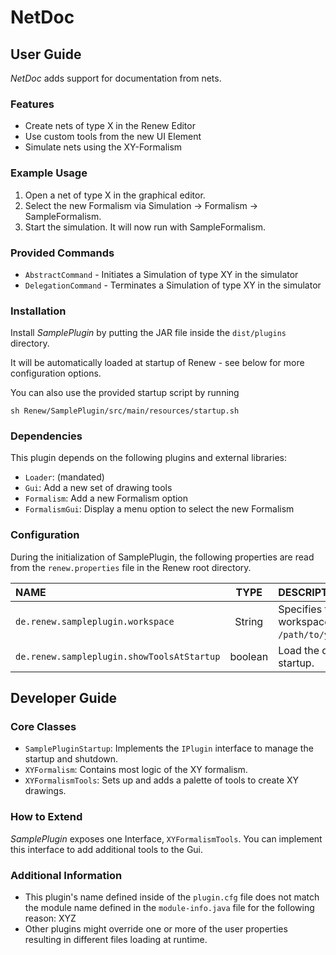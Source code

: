 <!-- Adapted from: https://www.writethedocs.org/guide/writing/beginners-guide-to-docs/ -->

# NetDoc

## User Guide

_NetDoc_ adds support for documentation from nets. 

### Features

- Create nets of type X in the Renew Editor
- Use custom tools from the new UI Element
- Simulate nets using the XY-Formalism

### Example Usage

1. Open a net of type X in the graphical editor.
2. Select the new Formalism via Simulation -> Formalism -> SampleFormalism.
3. Start the simulation. It will now run with SampleFormalism.

### Provided Commands

<!-- Use the classes implementing CLCommand. The 'help' output of the command can be a useful description -->

- `AbstractCommand` - Initiates a Simulation of type XY in the simulator
- `DelegationCommand` - Terminates a Simulation of type XY in the simulator

### Installation

Install _SamplePlugin_ by putting the JAR file inside the `dist/plugins` directory.

It will be automatically loaded at startup of Renew - see below for more configuration options.

You can also use the provided startup script by running

    sh Renew/SamplePlugin/src/main/resources/startup.sh

### Dependencies

This plugin depends on the following plugins and external libraries:

<!-- must match the `module-info.java` -->

- `Loader`: (mandated)
- `Gui`: Add a new set of drawing tools
- `Formalism`: Add a new Formalism option
- `FormalismGui`: Display a menu option to select the new Formalism

### Configuration

During the initialization of SamplePlugin, the following properties are read from the `renew.properties` file in the Renew root directory.

**NAME**|**TYPE**|**DESCRIPTION**|**DEFAULT**
:-----|:-----:|:-----|:-----
`de.renew.sampleplugin.workspace`|String|Specifies the path to your workspace, i.e.: `/path/to/your/desired/dir`.|`/Renew`
`de.renew.sampleplugin.showToolsAtStartup`|boolean|Load the drawing tools at startup.| true

## Developer Guide

### Core Classes

- `SamplePluginStartup`: Implements the `IPlugin` interface to manage the startup and shutdown.
- `XYFormalism`: Contains most logic of the XY formalism.
- `XYFormalismTools`: Sets up and adds a palette of tools to create XY drawings.

### How to Extend

_SamplePlugin_ exposes one Interface, `XYFormalismTools`. You can implement this interface to add additional tools to the Gui.

### Additional Information

<!-- Common issues, explanations for inconsistencies, etc. -->

- This plugin's name defined inside of the `plugin.cfg` file does not match the module name defined in the `module-info.java` file for the following reason: XYZ
- Other plugins might override one or more of the user properties resulting in different files loading at runtime.

<!-- Contribution Info -->

<!-- License -->
